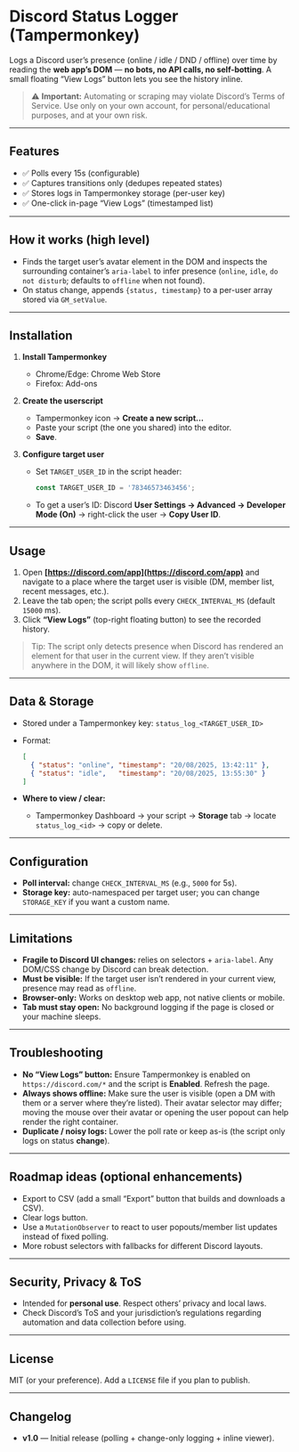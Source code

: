 # Discord Status Logger (Tampermonkey)

Logs a Discord user’s presence (online / idle / DND / offline) over time by reading the **web app’s DOM** — **no bots, no API calls, no self-botting**. A small floating “View Logs” button lets you see the history inline.

> ⚠️ **Important:** Automating or scraping may violate Discord’s Terms of Service. Use only on your own account, for personal/educational purposes, and at your own risk.

---

## Features

* ✅ Polls every 15s (configurable)
* ✅ Captures transitions only (dedupes repeated states)
* ✅ Stores logs in Tampermonkey storage (per-user key)
* ✅ One-click in-page “View Logs” (timestamped list)

---

## How it works (high level)

* Finds the target user’s avatar element in the DOM and inspects the surrounding container’s `aria-label` to infer presence (`online`, `idle`, `do not disturb`; defaults to `offline` when not found).
* On status change, appends `{status, timestamp}` to a per-user array stored via `GM_setValue`.

---

## Installation

1. **Install Tampermonkey**

   * Chrome/Edge: Chrome Web Store
   * Firefox: Add-ons

2. **Create the userscript**

   * Tampermonkey icon → **Create a new script…**
   * Paste your script (the one you shared) into the editor.
   * **Save**.

3. **Configure target user**

   * Set `TARGET_USER_ID` in the script header:

     ```js
     const TARGET_USER_ID = '78346573463456';
     ```
   * To get a user’s ID: Discord **User Settings → Advanced → Developer Mode (On)** → right-click the user → **Copy User ID**.

---

## Usage

1. Open **[https://discord.com/app](https://discord.com/app)** and navigate to a place where the target user is visible (DM, member list, recent messages, etc.).
2. Leave the tab open; the script polls every `CHECK_INTERVAL_MS` (default `15000` ms).
3. Click **“View Logs”** (top-right floating button) to see the recorded history.

> Tip: The script only detects presence when Discord has rendered an element for that user in the current view. If they aren’t visible anywhere in the DOM, it will likely show `offline`.

---

## Data & Storage

* Stored under a Tampermonkey key:
  `status_log_<TARGET_USER_ID>`
* Format:

  ```json
  [
    { "status": "online", "timestamp": "20/08/2025, 13:42:11" },
    { "status": "idle",   "timestamp": "20/08/2025, 13:55:30" }
  ]
  ```
* **Where to view / clear:**

  * Tampermonkey Dashboard → your script → **Storage** tab → locate `status_log_<id>` → copy or delete.

---

## Configuration

* **Poll interval:** change `CHECK_INTERVAL_MS` (e.g., `5000` for 5s).
* **Storage key:** auto-namespaced per target user; you can change `STORAGE_KEY` if you want a custom name.

---

## Limitations

* **Fragile to Discord UI changes:** relies on selectors + `aria-label`. Any DOM/CSS change by Discord can break detection.
* **Must be visible:** If the target user isn’t rendered in your current view, presence may read as `offline`.
* **Browser-only:** Works on desktop web app, not native clients or mobile.
* **Tab must stay open:** No background logging if the page is closed or your machine sleeps.

---

## Troubleshooting

* **No “View Logs” button:** Ensure Tampermonkey is enabled on `https://discord.com/*` and the script is **Enabled**. Refresh the page.
* **Always shows offline:** Make sure the user is visible (open a DM with them or a server where they’re listed). Their avatar selector may differ; moving the mouse over their avatar or opening the user popout can help render the right container.
* **Duplicate / noisy logs:** Lower the poll rate or keep as-is (the script only logs on status **change**).

---

## Roadmap ideas (optional enhancements)

* Export to CSV (add a small “Export” button that builds and downloads a CSV).
* Clear logs button.
* Use a `MutationObserver` to react to user popouts/member list updates instead of fixed polling.
* More robust selectors with fallbacks for different Discord layouts.

---

## Security, Privacy & ToS

* Intended for **personal use**. Respect others’ privacy and local laws.
* Check Discord’s ToS and your jurisdiction’s regulations regarding automation and data collection before using.

---

## License

MIT (or your preference). Add a `LICENSE` file if you plan to publish.

---

## Changelog

* **v1.0** — Initial release (polling + change-only logging + inline viewer).
